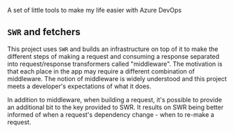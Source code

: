 A set of little tools to make my life easier with Azure DevOps

## `SWR` and fetchers

This project uses `SWR` and builds an infrastructure on top of it to make the 
different steps of making a request and consuming a response separated into 
request/response transformers called "middleware". The motivation is that each 
place in the app may require a different combination of middleware. The notion 
of middleware is widely understood and this project meets a developer's 
expectations of what it does.

In addition to middleware, when building a request, it's possible to provide 
an additional bit to the key provided to SWR. It results on SWR being better 
informed of when a request's dependency change - when to re-make a request.


